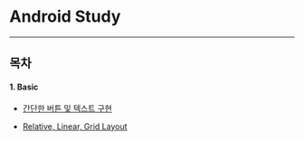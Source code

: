 # Android Study

------

## 목차

#### 1. Basic

- [간단한 버튼 및 텍스트 구현](https://github.com/iNusz/Android-Study/blob/master/Basic/%EA%B0%84%EB%8B%A8%ED%95%9C%20%EB%B2%84%ED%8A%BC%20%EB%B0%8F%20%ED%85%8D%EC%8A%A4%ED%8A%B8%20%EA%B5%AC%ED%98%84/%EA%B0%84%EB%8B%A8%ED%95%9C%20%EB%B2%84%ED%8A%BC%20%EB%B0%8F%20%ED%85%8D%EC%8A%A4%ED%8A%B8%20%EA%B5%AC%ED%98%84.md)

- [Relative, Linear, Grid Layout](https://github.com/iNusz/Android-Study/blob/master/Basic/Relative%2C%20Linear%2C%20Grid%20Layout/Relative%20%2C%20Linear%2C%20Grid%20Layout.md)

  ​

  ​

